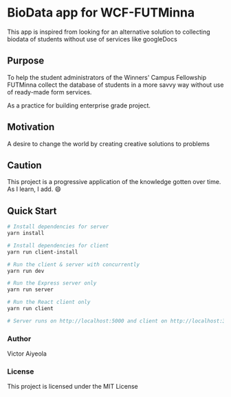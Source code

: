 # BioData app for WCF-FUTMinna

This app is inspired from looking for an alternative solution to collecting biodata of students without use of services like googleDocs

## Purpose

To help the student administrators of the Winners' Campus Fellowship FUTMinna collect the database of students in a more savvy way without use of ready-made form services.

As a practice for building enterprise grade project.

## Motivation

A desire to change the world by creating creative solutions to problems

## Caution

This project is a progressive application of the knowledge gotten over time. As I learn, I add. :smile:

## Quick Start

```bash
# Install dependencies for server
yarn install

# Install dependencies for client
yarn run client-install

# Run the client & server with concurrently
yarn run dev

# Run the Express server only
yarn run server

# Run the React client only
yarn run client

# Server runs on http://localhost:5000 and client on http://localhost:3000
```

### Author

Victor Aiyeola

### License

This project is licensed under the MIT License
